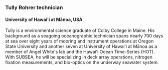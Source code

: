 ### **Tully Rohrer** technician
#### University of Hawai'i at Mānoa, USA

Tully is a environmental science graduate of Colby College in Maine. His background as a seagoing oceanographic technician spans nearly 700 days at sea over eight years of mooring and instrument operations at Oregon State University and another seven at University of Hawaiʻi at Mānoa as a member of Angel White's lab and the Hawaiʻi Ocean Time-Series (HOT). With SUBSEA, he will be specializing in deck array operations, nitrogen fixation measurements, and bio-optics on the underway seawater system.